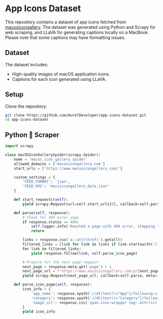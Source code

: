 # App Icons Dataset

This repository contains a dataset of app icons fetched from [macosicongallery](https://macosicongallery.com). The dataset was generated using Python and Scrapy for web scraping, and LLaVA for generating captions locally on a MacBook. Please note that some captions may have formatting issues.

## Dataset

The dataset includes:
- High-quality images of macOS application icons.
- Captions for each icon generated using LLaVA.

## Setup

Clone the repository:
```bash
git clone https://github.com/AurelDeveloper/app-icons-dataset.git
cd app-icons-dataset
```

## Python 🐍 Scraper

```python
import scrapy

class macOSIconGallerySpider(scrapy.Spider):
    name = 'macos_icon_gallery_spider'
    allowed_domains = ['macosicongallery.com']
    start_urls = ['https://www.macosicongallery.com/']

    custom_settings = {
        'FEED_FORMAT': 'json',
        'FEED_URI': 'macosicongallery_data.json'
    }

    def start_requests(self):
        yield scrapy.Request(url=self.start_urls[0], callback=self.parse, meta={'page': 1})

    def parse(self, response):
        # Check for 404 error page
        if response.status == 404:
            self.logger.info('Reached a page with 404 error, stopping the spider.')
            return

        links = response.css('a::attr(href)').getall()
        filtered_links = [link for link in links if link.startswith('/icons/')]
        for link in filtered_links:
            yield response.follow(link, self.parse_icon_page)

        # Prepare for the next page request
        next_page = response.meta.get('page') + 1
        next_page_url = f'https://www.macosicongallery.com/p/{next_page}'
        yield scrapy.Request(next_page_url, callback=self.parse, meta={'page': next_page})

    def parse_icon_page(self, response):
        icon_info = {
            'app_name': response.xpath('//dt[text()="App"]/following-sibling::dd[1]/text()').get().strip(),
            'category': response.xpath('//dt[text()="Category"]/following-sibling::dd[1]/text()').get().strip(),
            'image_url': response.css('span.icon-wrapper img::attr(src)').get()
        }
        yield icon_info
```

